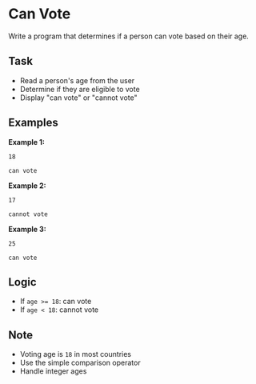 # Can Vote

Write a program that determines if a person can vote based on their age.

## Task
- Read a person's age from the user
- Determine if they are eligible to vote
- Display "can vote" or "cannot vote"

## Examples
**Example 1:**
```
18
```
```
can vote
```

**Example 2:**
```
17
```
```
cannot vote
```

**Example 3:**
```
25
```
```
can vote
```

## Logic
- If `age >= 18`: can vote
- If `age < 18`: cannot vote

## Note
- Voting age is `18` in most countries
- Use the simple comparison operator
- Handle integer ages
